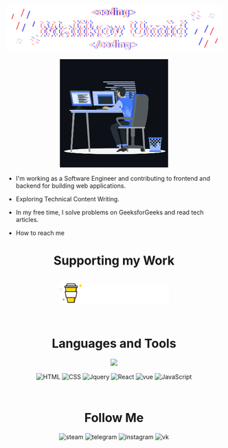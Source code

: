 ![Header](https://github.com/MrUmid2oo4/mrumid2oo4/blob/main/assets/header.png)

<div align="center">
<img  src="https://github.com/MrUmid2oo4/mrumid2oo4/blob/main/assets/animation.gif" width="50%"/>
</div>


- I'm working as a Software Engineer and contributing to frontend and backend for building web applications.

- Exploring Technical Content Writing.

- In my free time, I solve problems on GeeksforGeeks and read tech articles.

- How to reach me

<h1 align="center"> Supporting my Work </h1>

<div align="center">
    <br/>
        <a  href=""><img src="https://github.com/MrUmid2oo4/mrumid2oo4/blob/main/assets/12.png"/></a> 
   <p>
    <br /> 
   </p> 
</div>



<h1 align="center"> Languages and Tools </h1>

<div align="center">

<img src="https://media.giphy.com/media/M9gbBd9nbDrOTu1Mqx/giphy.gif" width="150"/>


![HTML](https://img.shields.io/badge/-HTML-090909?style=for-the-badge&logo=html5)
![CSS](https://img.shields.io/badge/-CSS-090909?style=for-the-badge&logo=CSS3)
![Jquery](https://img.shields.io/badge/-Jquery-090909?style=for-the-badge&logo=Jquery&logoColor=00b4d8)
![React](https://img.shields.io/badge/-React-090909?style=for-the-badge&logo=React&logoColor=00b4d8)
![vue](https://img.shields.io/badge/-vue-090909?style=for-the-badge&logo=Vue.js)
![JavaScript](https://img.shields.io/badge/-JavaScript-090909?style=for-the-badge&logo=JavaScript&logoColor=E9D54D)

</div>


<br /> 
<h1 align="center"> Follow Me </h1>
<div align="center">

![steam](https://img.shields.io/badge/-steam-090909?style=for-the-badge&logo=steam&logoColor=0077b6)
![telegram](https://img.shields.io/badge/-telegram-090909?style=for-the-badge&logo=telegram)
![instagram](https://img.shields.io/badge/-instagram-090909?style=for-the-badge&logo=instagram)
![vk](https://img.shields.io/badge/-vkontakte-090909?style=for-the-badge&logo=vk&logoColor=00a6fb)

</div>